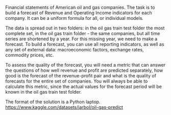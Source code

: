 Financial statements of American oil and gas companies.
The task is to build a forecast of Revenue and Operating Income indicators for each company.
It can be a uniform formula for all, or individual models.

The data is spread out in two folders: in the oil gas train test folder the most complete set, in the oil gas train folder - the same companies, but all time series are shortened by a year. For this missing year, we need to make a forecast. To build a forecast, you can use all reporting indicators, as well as any set of external data: macroeconomic factors, exchange rates, commodity prices, etc.

To assess the quality of the forecast, you will need a metric that can answer the questions of how well revenue and profit are predicted separately, how good is the forecast of the revenue-profit pair and what is the quality of forecasts for the entire set of companies. You will always be able to calculate this metric, since the actual values for the forecast period will be known in the oil gas train test folder.

The format of the solution is a Python laptop.
https://www.kaggle.com/datasets/jarbol/oil-gas-predict
